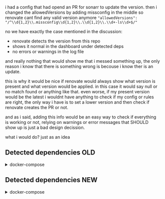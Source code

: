 i had a config that had opend an PR for sonarr to update the version.
then i changed the allowedVersions by adding missconfig in the middle so renovate cant find any valid version anymore
`"allowedVersions": "/^\\d{1,2}\\.missconfig\\d{1,2}\\.\\d{1,2}\\.\\d+-ls\\d+$/"`

no we have exactly the case mentioned in the discussion:
  - renovate detects the version from this repo
  - shows it normal in the dashboard under detected deps
  - no errors or warnings in the log file

and really nothing that would show me that i messed something up, the only reason i know that there is something wrong is becouse i know ther is an update.

this is why it would be nice if renovate would always show what version is present and what version would be applied. in this case it would say null or no match found or anything like that.
even worse, if my present version would be the latest i wouldnt have anything to check if my config or rules are right, the only way i have is to set a lower version and then check if renovate creates the PR or not.

and as i said, adding this info would be an easy way to check if everything is working or not, relying on warnings or error messages that SHOULD show up is just a bad design decission.

what i would do? just as an idea

## Detected dependencies OLD

<details><summary>docker-compose</summary>
<blockquote>

<details><summary>stacks/test.yml</summary>

 - `linuxserver/radarr 5.11.0.9244-ls240@sha256:1a50d4f08e283aa9ff4c723b940dceb4e8aeff7946e1993213efd0de3d5a4adb`
 - `linuxserver/sonarr 4.0.9.2244-ls255@sha256:98c21a64377619ec74778c70cc2e74d3e978a4d2c61f97b9ad88a0e5bc0766f9`
 - `linuxserver/sonarr 4.0.8.1874-ls251@sha256:0777b308a414000505651059a95af373ded6aba8ce5a40b50d7aad333dc912e2`
 - `linuxserver/sabnzbd:4.3.3-ls188@sha256:5ae714b1a941a38471c2cc381ec407f93b3d7823c5a77a9a651502036b70ad69`

</details>

</blockquote>
</details>

## Detected dependencies NEW

<details><summary>docker-compose</summary>
<blockquote>

<details><summary>stacks/test.yml</summary>

 - `linuxserver/radarr 5.11.0.9244-ls240@sha256:1a50d4f08e283aa9ff4c723b940dceb4e8aeff7946e1993213efd0de3d5a4adb` found `4.3.3-ls188`
 - `linuxserver/sonarr 4.0.9.2244-ls255@sha256:98c21a64377619ec74778c70cc2e74d3e978a4d2c61f97b9ad88a0e5bc0766f9` found `NULL`
 - `linuxserver/sonarr 4.0.8.1874-ls251@sha256:0777b308a414000505651059a95af373ded6aba8ce5a40b50d7aad333dc912e2` found `NULL`
 - `linuxserver/sabnzbd:4.3.3-ls188@sha256:5ae714b1a941a38471c2cc381ec407f93b3d7823c5a77a9a651502036b70ad69` found `4.3.3-ls188`

</details>

</blockquote>
</details>
